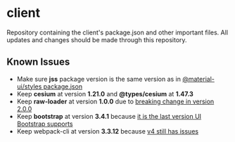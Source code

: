# client

Repository containing the client's package.json and other important files.
All updates and changes should be made through this repository. 

## Known Issues

* Make sure __jss__ package version is the same version as in [@material-ui/styles package.json](https://github.com/mui-org/material-ui/blob/master/packages/material-ui-styles/package.json)
* Keep __cesium__ at version __1.21.0__ and __@types/cesium__ at __1.47.3__
* Keep __raw-loader__ at version __1.0.0__ due to [breaking change in version 2.0.0](https://github.com/webpack-contrib/raw-loader/blob/master/CHANGELOG.md)
* Keep __bootstrap__ at version __3.4.1__ because [it is the last version UI Bootstrap supports](https://angular-ui.github.io/bootstrap/)
* Keep webpack-cli at version __3.3.12__ because [v4 still has issues](https://github.com/webpack/webpack-dev-server/issues/2029#issuecomment-707034614)

